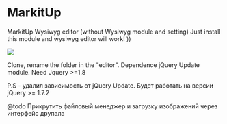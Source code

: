 MarkitUp
========

MarkitUp Wysiwyg editor (without Wysiwyg module and setting)
Just install this module and wysiwyg editor will work! ))
<br>
<p>
<img src="https://drupal.org/files/project-images/markitup.png"/>
</p>
Clone, rename the folder in the "editor". Dependence jQuery Update module. Need Jquery >=1.8

P.S - удалил зависимость от jQuery Update. 
      Будет работать на версии jQuery >= 1.7.2
      
@todo Прикрутить файловый менеджер и загрузку изображений через интерфейс друпала
